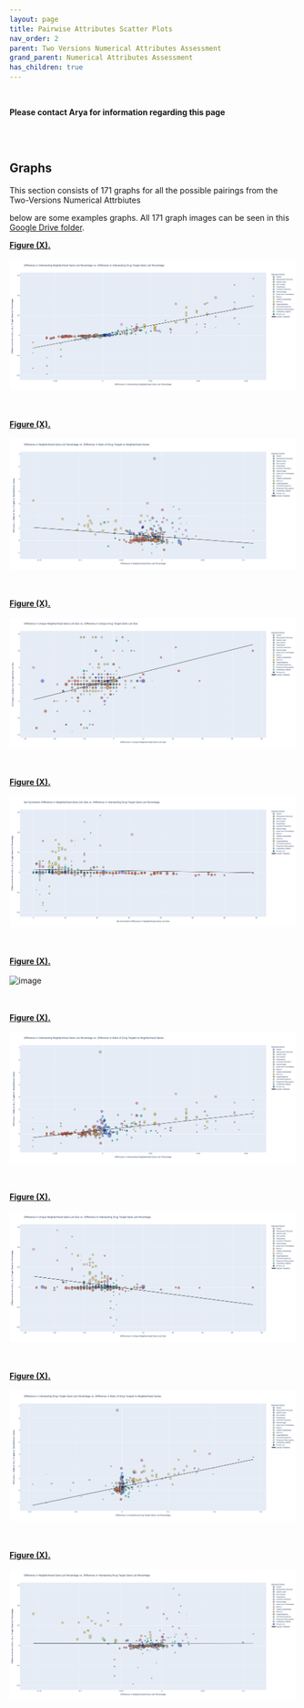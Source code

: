 ```yaml
---
layout: page
title: Pairwise Attributes Scatter Plots
nav_order: 2
parent: Two Versions Numerical Attributes Assessment
grand_parent: Numerical Attributes Assessment
has_children: true
---
```


<br />  

**Please contact Arya for information regarding this page**

<br /> 
<br /> 

## Graphs

This section consists of 171 graphs for all the possible pairings from the Two-Versions Numerical Attrbiutes 

below are some examples graphs. All 171 graph images can be seen in this [Google Drive folder](https://drive.google.com/drive/u/1/folders/1TYybrIfaGzOhnjPat-iswDD-KLD0LI1I). 



[**Figure (X).**](https://htmlpreview.github.io/?https://github.com/aryastark5/web_bench/blob/gh-pages/display_files/output_numerical_attributes_assessment/pairwise_numerical_columns_scatterplot_graphs/Difference_in_Intersecting_Neighborhood_Gene_List_Percentage_vs._Difference_in_intersecting_Drug_Target_Gene_List_Percentage.html)
<br />  
![image](display_files/output_numerical_attributes_assessment/pairwise_numerical_columns_scatterplot_graphs/Difference_in_Intersecting_Neighborhood_Gene_List_Percentage_vs._Difference_in_intersecting_Drug_Target_Gene_List_Percentage.png)
<br />  
<br /> 

[**Figure (X).**](https://htmlpreview.github.io/?https://github.com/aryastark5/web_bench/blob/gh-pages/display_files/output_numerical_attributes_assessment/pairwise_numerical_columns_scatterplot_graphs/Difference_in_Neighbrohood_Gene_List_Percentage_vs._Difference_in_Ratio_of_Drug_Targets_to_Neighborhood_Genes.html)
<br />  
![image](display_files/output_numerical_attributes_assessment/pairwise_numerical_columns_scatterplot_graphs/Difference_in_Neighbrohood_Gene_List_Percentage_vs._Difference_in_Ratio_of_Drug_Targets_to_Neighborhood_Genes.png)
<br />  
<br /> 

[**Figure (X).**](https://htmlpreview.github.io/?https://github.com/aryastark5/web_bench/blob/gh-pages/display_files/output_numerical_attributes_assessment/pairwise_numerical_columns_scatterplot_graphs/Difference_in_Unique_Neighborhood_Gene_List_Size_vs._Difference_in_Unique_Drug_Target_Gene_List_Size.html)
<br />  
![image](display_files/output_numerical_attributes_assessment/pairwise_numerical_columns_scatterplot_graphs/Difference_in_Unique_Neighborhood_Gene_List_Size_vs._Difference_in_Unique_Drug_Target_Gene_List_Size.png)
<br />  
<br /> 


[**Figure (X).**](https://htmlpreview.github.io/?https://github.com/aryastark5/web_bench/blob/gh-pages/display_files/output_numerical_attributes_assessment/pairwise_numerical_columns_scatterplot_graphs/Set_Symmetric_Difference_in_Neighborhood_Gene_List_Size_vs._Difference_in_intersecting_Drug_Target_Gene_List_Percentage.html)
<br />  
![image](display_files/output_numerical_attributes_assessment/pairwise_numerical_columns_scatterplot_graphs/Set_Symmetric_Difference_in_Neighborhood_Gene_List_Size_vs._Difference_in_intersecting_Drug_Target_Gene_List_Percentage.png)
<br />  
<br /> 


[**Figure (X).**](https://htmlpreview.github.io/?https://github.com/aryastark5/web_bench/blob/gh-pages/display_files/output_numerical_attributes_assessment/pairwise_numerical_columns_scatterplot_graphs/.html)
<br />  
![image](display_files/output_numerical_attributes_assessment/pairwise_numerical_columns_scatterplot_graphs/)
<br />  
<br /> 


[**Figure (X).**](https://htmlpreview.github.io/?https://github.com/aryastark5/web_bench/blob/gh-pages/display_files/output_numerical_attributes_assessment/pairwise_numerical_columns_scatterplot_graphs/Difference_in_Intersecting_Neighborhood_Gene_List_Percentage_vs._Difference_in_Ratio_of_Drug_Targets_to_Neighborhood_Genes.html)
<br />  
![image](display_files/output_numerical_attributes_assessment/pairwise_numerical_columns_scatterplot_graphs/Difference_in_Intersecting_Neighborhood_Gene_List_Percentage_vs._Difference_in_Ratio_of_Drug_Targets_to_Neighborhood_Genes.png)
<br />  
<br /> 

[**Figure (X).**](https://htmlpreview.github.io/?https://github.com/aryastark5/web_bench/blob/gh-pages/display_files/output_numerical_attributes_assessment/pairwise_numerical_columns_scatterplot_graphs/Difference_in_Unique_Neighborhood_Gene_List_Size_vs._Difference_in_intersecting_Drug_Target_Gene_List_Percentage.html)
<br />  
![image](display_files/output_numerical_attributes_assessment/pairwise_numerical_columns_scatterplot_graphs/Difference_in_Unique_Neighborhood_Gene_List_Size_vs._Difference_in_intersecting_Drug_Target_Gene_List_Percentage.png)
<br />  
<br /> 



[**Figure (X).**](https://htmlpreview.github.io/?https://github.com/aryastark5/web_bench/blob/gh-pages/display_files/output_numerical_attributes_assessment/pairwise_numerical_columns_scatterplot_graphs/Difference_in_intersecting_Drug_Target_Gene_List_Percentage_vs._Difference_in_Ratio_of_Drug_Targets_to_Neighborhood_Genes.html)
<br />  
![image](display_files/output_numerical_attributes_assessment/pairwise_numerical_columns_scatterplot_graphs/Difference_in_intersecting_Drug_Target_Gene_List_Percentage_vs._Difference_in_Ratio_of_Drug_Targets_to_Neighborhood_Genes.png)
<br />  
<br /> 


[**Figure (X).**](https://htmlpreview.github.io/?https://github.com/aryastark5/web_bench/blob/gh-pages/display_files/output_numerical_attributes_assessment/pairwise_numerical_columns_scatterplot_graphs/Difference_in_Neighbrohood_Gene_List_Percentage_vs._Difference_in_intersecting_Drug_Target_Gene_List_Percentage.html)
<br />  
![image](display_files/output_numerical_attributes_assessment/pairwise_numerical_columns_scatterplot_graphs/Difference_in_Neighbrohood_Gene_List_Percentage_vs._Difference_in_intersecting_Drug_Target_Gene_List_Percentage.png)
<br />  
<br /> 




